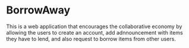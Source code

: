 # BorrowAway
This is a web application that encourages the collaborative economy by allowing the users to create an account, add adnnouncement with items they have to lend, and also request to borrow items from other users. 
